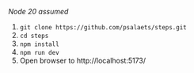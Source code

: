 *Node 20 assumed*

1. `git clone https://github.com/psalaets/steps.git`
2. `cd steps`
3. `npm install`
4. `npm run dev`
5. Open browser to http://localhost:5173/
